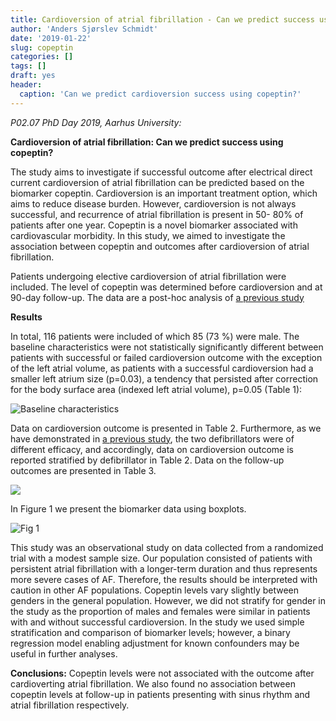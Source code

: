 ```yaml
---
title: Cardioversion of atrial fibrillation - Can we predict success using copeptin?
author: 'Anders Sjørslev Schmidt'
date: '2019-01-22'
slug: copeptin
categories: []
tags: []
draft: yes
header:
  caption: 'Can we predict cardioversion success using copeptin?'
---
```


_P02.07 PhD Day 2019, Aarhus University:_

**Cardioversion of atrial fibrillation: Can we predict success using copeptin?**

 The study aims to investigate if successful outcome after 
electrical direct current cardioversion of atrial fibrillation can be predicted 
based on the biomarker copeptin. Cardioversion is an important treatment 
option, which aims to reduce disease burden. However, cardioversion is 
not always successful, and recurrence of atrial fibrillation is present in 50-
80% of patients after one year. Copeptin is a novel biomarker associated 
with cardiovascular morbidity. In this study, we aimed to investigate the association between copeptin and outcomes after cardioversion of atrial fibrillation. 

Patients undergoing elective cardioversion of atrial fibrillation 
were included. The level of copeptin was determined before 
cardioversion and at 90-day follow-up. The data are a post-hoc analysis of [a previous study](https://andersschmidt.netlify.com/publication/jaha-study/)

**Results**

In total, 116 patients were included of which 85 (73 %) were male. 
The baseline characteristics were not statistically significantly different between patients with 
successful or failed cardioversion outcome with the exception of the  left atrial volume, as patients with a successful cardioversion had a smaller left atrium size (p=0.03), a tendency that persisted after correction for 
the body surface area (indexed left atrial volume), p=0.05 (Table 1): 

![Baseline characteristics](/post/table1.PNG)

 Data on cardioversion outcome is presented in 
Table 2. Furthermore, as we have demonstrated in [a previous study](https://andersschmidt.netlify.com/publication/jaha-study/), the two defibrillators were of different efficacy, and accordingly, data on cardioversion outcome is reported stratified by defibrillator in Table 2. Data on the follow-up outcomes are presented in Table 3.

![](/post/table2_3.png)

In Figure 1 we present the biomarker data using boxplots. 

![Fig 1](/post/figure1.jpg)

This study was an observational study on data collected from a randomized trial with a modest sample 
size. Our population consisted of patients with persistent atrial fibrillation with a longer-term duration and 
thus represents more severe cases of AF. Therefore, the results should be interpreted with caution in other 
AF populations. Copeptin levels vary slightly between genders in the general population. However, we did 
not stratify for gender in the study as the proportion of males and females were similar in patients with and 
without successful cardioversion. In the study we used simple stratification and comparison of biomarker levels; however, a binary regression model enabling adjustment for known confounders may be useful in further analyses.  

**Conclusions:**
Copeptin levels were not associated with the outcome after cardioverting atrial fibrillation. We also found no 
association  between  copeptin  levels  at  follow-up  in  patients  presenting  with  sinus  rhythm  and  atrial 
fibrillation respectively. 








